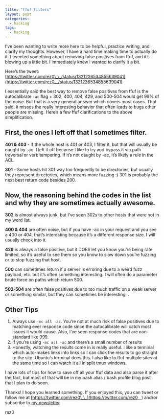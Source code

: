```yaml
---
title: "ffuf filters"
layout: post
categories:
  - hacking
tags:
  - hacking
---
```


I’ve been wanting to write more here to be helpful, practice writing, and clarify my thoughts. However, I have a hard time making time to actually do it. I tweeted something about removing false positives from ffuf, and it’s blowing up a little bit. I immediately knew I wanted to clarify it a bit.

Here’s the tweet: [https://twitter.com/rez0\_\_/status/1321236534855639041](https://twitter.com/rez0__/status/1321236534855639041)

I essentially said the best way to remove false positives from ffuf is the autocalibrate `-ac` flag + 302, 400, 404, 429, and 500-504 would get 99% of the noise. But that is a very general answer which covers most cases. That said, it misses the really interesting behavior that often leads to bugs other people are missing. Here’s a few ffuf clarifications to the above simplification.

## First, the ones I left off that I sometimes filter. 

**401 & 403** - If the whole host is 401 or 403, I filter it, but that will usually be caught by -ac. I left it off because I like to try and bypass it via path traversal or verb tampering. If it’s not caught by -ac, it’s likely a rule in the ACL.

**301** - Some hosts hit 301 way too frequently to be directories, but usually they represent directories, which means more fuzzing :) 301 is probably the next best return code besides 200.

## Now, the reasoning behind the codes in the list and why they are sometimes actually awesome.

**302** is almost always junk, but I’ve seen 302s to other hosts that were not in my word list.

**400 & 404** are often noise, but if you have -ac in your request and you see a 400 or 404, that’s interesting because it’s a different response size. I will usually check into it. 

**429** is always a false positive, but it DOES let you know you’re being rate limited, so it’s useful to see them so you know to slow down you’re fuzzing or to stop fuzzing that host.

**500** can sometimes return if a server is erroring due to a weird fuzz payload, etc. but it’s often something interesting. I will often do a parameter brute force on paths which return 500. 

**502-504** are often false positives due to too much traffic on a weak server or something similar, but they can sometimes be interesting.
.
## Other Tips

1. Always use `-mc all -ac`. You’re not at much risk of false positives due to matching ever response code since the autocalibrate will catch most issues it would cause. Also, I’ve seen response codes that are non-standard like 999.
2. If you’re using `-mc all -ac` and there’s a small number of results 
3. Honestly, watching the results come in is really useful. I like a terminal which auto-makes links into links so I can click the results to go straight to the site. Ubuntu’s terminal does this. I also like to ffuf multiple sites at the same time so I can watch it all in split tmux windows. 

I have lots of tips for how to save off all your ffuf data and also parse it after the fact, but most of that will be in my bash alias / bash profile blog post that I plan to do soon.

Thanks! I hope you learned something. If you enjoyed this, you can tweet or follow me at [https://twitter.com/rez0\_\_](https://twitter.com/rez0__) and/or subscribe to [my newsletter](http://eepurl.com/c5WVgj) 

rez0
